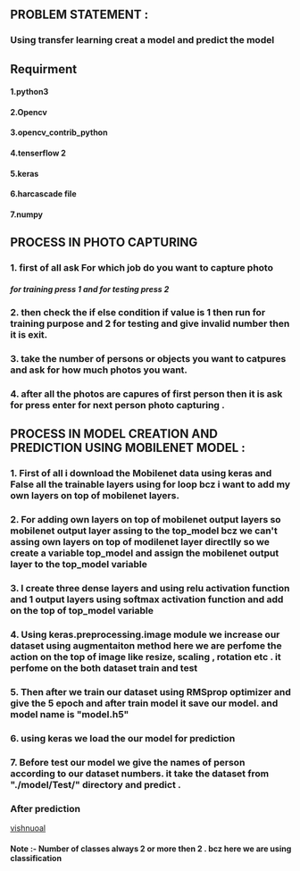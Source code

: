 ## PROBLEM STATEMENT :
### Using transfer learning creat a model and predict the model 
## Requirment
#### 1.python3
#### 2.Opencv
#### 3.opencv_contrib_python
#### 4.tenserflow 2
#### 5.keras 
#### 6.harcascade file 
#### 7.numpy
## PROCESS IN PHOTO CAPTURING
### 1. first of all ask For which job do you want to capture photo
##### for training press 1 and for testing press 2
### 2. then check the if else condition if value is 1 then run for training purpose and 2 for testing and give invalid number then it is exit.
### 3. take  the number of persons or objects you want to catpures and ask for how much photos you want.
### 4. after all the photos are capures of first person then it is ask for press enter for next person photo capturing .
## PROCESS IN MODEL CREATION AND PREDICTION  USING MOBILENET MODEL :
### 1. First of all i download the Mobilenet data using keras  and  False all the trainable layers using for loop bcz i want to add my own layers on top of mobilenet layers.
### 2. For adding own layers on top of mobilenet output layers so mobilenet output layer assing to the top_model bcz we can't assing own layers on top of  modilenet layer directlly so we create a variable top_model and assign the mobilenet output layer to the top_model variable
### 3. I create three dense layers and using relu activation function and 1 output layers using softmax activation function and add on the top  of top_model variable 
### 4. Using keras.preprocessing.image module we increase our dataset using augmentaiton method here we are perfome the action on the top of image like resize, scaling , rotation etc . it perfome on the both dataset train and test 

### 5. Then after we train our dataset using RMSprop optimizer and give the 5 epoch and  after train model it save our model. and model name is "model.h5"

### 6. using keras we load the our model for prediction 
### 7. Before test our model we give the names of person according to our dataset numbers. it take the dataset from "./model/Test/" directory and predict .

### After prediction 
[vishnuoal](test1.jpg)
#### Note :- Number of classes always 2 or more then 2 . bcz here we are using classification 
